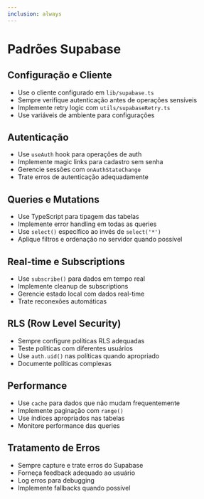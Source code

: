 ```yaml
---
inclusion: always
---
```


# Padrões Supabase

## Configuração e Cliente
- Use o cliente configurado em `lib/supabase.ts`
- Sempre verifique autenticação antes de operações sensíveis
- Implemente retry logic com `utils/supabaseRetry.ts`
- Use variáveis de ambiente para configurações

## Autenticação
- Use `useAuth` hook para operações de auth
- Implemente magic links para cadastro sem senha
- Gerencie sessões com `onAuthStateChange`
- Trate erros de autenticação adequadamente

## Queries e Mutations
- Use TypeScript para tipagem das tabelas
- Implemente error handling em todas as queries
- Use `select()` específico ao invés de `select('*')`
- Aplique filtros e ordenação no servidor quando possível

## Real-time e Subscriptions
- Use `subscribe()` para dados em tempo real
- Implemente cleanup de subscriptions
- Gerencie estado local com dados real-time
- Trate reconexões automáticas

## RLS (Row Level Security)
- Sempre configure políticas RLS adequadas
- Teste políticas com diferentes usuários
- Use `auth.uid()` nas políticas quando apropriado
- Documente políticas complexas

## Performance
- Use `cache` para dados que não mudam frequentemente
- Implemente paginação com `range()`
- Use índices apropriados nas tabelas
- Monitore performance das queries

## Tratamento de Erros
- Sempre capture e trate erros do Supabase
- Forneça feedback adequado ao usuário
- Log erros para debugging
- Implemente fallbacks quando possível
